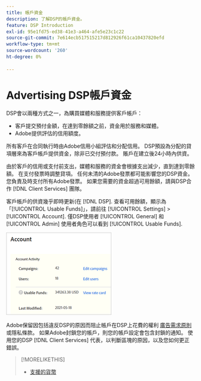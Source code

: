 ```yaml
---
title: 帳戶資金
description: 了解DSP的帳戶資金。
feature: DSP Introduction
exl-id: 95e1fd75-ed38-41e3-a464-afe5e23c1c22
source-git-commit: 7e614ecb517515217d812926f61ca10437820efd
workflow-type: tm+mt
source-wordcount: '260'
ht-degree: 0%

---
```


# Advertising DSP帳戶資金

DSP會以兩種方式之一，為購買媒體和服務提供客戶帳戶：

* 客戶提交預付金額，在達到零餘額之前，資金用於服務和媒體。
* Adobe提供評估的信用額度。

所有客戶在合同執行時由Adobe信用小組評估和分配信用。 DSP預設為分配的貸項層來為客戶帳戶提供資金，除非已交付預付款。 賬戶在建立後24小時內供資。

由於客戶的信用或支付前支出，媒體和服務的資金會根據支出減少，直到達到零餘額。 在支付發票時調整貸項。 任何未清的Adobe發票都可能影響您的DSP資金。 您負責及時支付所有Adobe發票。 如果您需要的資金超過可用餘額，請與DSP合作 [!DNL Client Services] 團隊。

客戶帳戶的供資幾乎即時更新(在 [!DNL DSP]. 查看可用餘額，顯示為「[!UICONTROL Usable Funds]」，請前往 [!UICONTROL Settings] > [!UICONTROL Account]. 僅DSP使用者 [!UICONTROL General] 和 [!UICONTROL Admin] 使用者角色可以看到 [!UICONTROL Usable Funds].

![帳戶的可用資金](/help/dsp/assets/account-usable-funds.png)

Adobe保留因包括違反DSP的原因而阻止帳戶在DSP上花費的權利 [廣告需求原則](/help/policies/ad-requirements-policy.md) 或隱私條款。 如果Adobe封鎖您的帳戶，則您的帳戶設定會包含封鎖的通知。 使用您的DSP [!DNL Client Services] 代表，以判斷區塊的原因，以及您如何更正錯誤。

>[!MORELIKETHIS]
>
>* [支援的貨幣](/help/dsp/currency.md)

